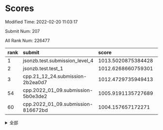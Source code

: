 # Scores

Modified Time: 2022-02-20 11:03:17

Submit Num: 207

All Rank Num: 226477

| rank |               submit               |       score        |       sigma        | pk_num |
| :--- | :--------------------------------- | :----------------- | :----------------- | :----- |
| 1    | jsonzb.test.submission_level_4     | 1013.5020875384428 | 0.8123013848875945 | 4377   |
| 2    | jsonzb.test.test_1                 | 1012.6268660759301 | 0.7835930225411807 | 4379   |
| 3    | cpp.21_12_24.submission-2b2ea0d7   | 1012.4729735949413 | 0.8176334562038997 | 4371   |
| 54   | cpp.2022_01_09.submission-5b0e3de2 | 1005.9191135727689 | 0.7124590813234463 | 4380   |
| 60   | cpp.2022_01_09.submission-816672bd | 1004.157657172271  | 0.7019751512763709 | 4374   |


<details>
<summary>全部</summary>

| rank |                 submit                 |       score        |       sigma        | pk_num |
| :--- | :------------------------------------- | :----------------- | :----------------- | :----- |
| 1    | jsonzb.test.submission_level_4         | 1013.5020875384428 | 0.8123013848875945 | 4377   |
| 2    | jsonzb.test.test_1                     | 1012.6268660759301 | 0.7835930225411807 | 4379   |
| 3    | cpp.21_12_24.submission-2b2ea0d7       | 1012.4729735949413 | 0.8176334562038997 | 4371   |
| 4    | gobigger.level_3.submission_level_3_49 | 1011.5783372123391 | 0.7595026829508497 | 4377   |
| 5    | gobigger.level_3.submission_level_3_47 | 1011.3743837091455 | 0.7727925139021735 | 4379   |
| 6    | gobigger.level_3.submission_level_3_1  | 1011.1824452998579 | 0.7681275638241477 | 4374   |
| 7    | gobigger.level_3.submission_level_3_22 | 1011.1052752560522 | 0.7630274564647267 | 4381   |
| 8    | gobigger.level_3.submission_level_3_10 | 1011.0366196845964 | 0.7735269020178975 | 4373   |
| 9    | gobigger.level_3.submission_level_3_8  | 1010.9806577424797 | 0.7746344846068648 | 4374   |
| 10   | gobigger.level_3.submission_level_3_7  | 1010.9608150174031 | 0.7538067861813685 | 4375   |
| 11   | gobigger.level_3.submission_level_3_0  | 1010.9088796954255 | 0.767749470572564  | 4378   |
| 12   | gobigger.level_3.submission_level_3_25 | 1010.7098449871648 | 0.7693351698292185 | 4378   |
| 13   | gobigger.level_3.submission_level_3_11 | 1010.7000229354227 | 0.7590384253372231 | 4376   |
| 14   | gobigger.level_3.submission_level_3_41 | 1010.6698954505207 | 0.7730145588138422 | 4379   |
| 15   | gobigger.level_3.submission_level_3_39 | 1010.6377679435473 | 0.7632902589839343 | 4372   |
| 16   | gobigger.level_3.submission_level_3_15 | 1010.5584069371608 | 0.7537663269309464 | 4376   |
| 17   | gobigger.level_3.submission_level_3_32 | 1010.4556101762163 | 0.7618836542009215 | 4386   |
| 18   | gobigger.level_3.submission_level_3_33 | 1010.4394511069141 | 0.7620426298203266 | 4381   |
| 19   | gobigger.level_3.submission_level_3_4  | 1010.356663360865  | 0.7677904188915174 | 4370   |
| 20   | gobigger.level_3.submission_level_3_37 | 1010.2124587311135 | 0.763978881890132  | 4375   |
| 21   | gobigger.level_3.submission_level_3_42 | 1010.1826875182454 | 0.7703108267360161 | 4379   |
| 22   | gobigger.level_3.submission_level_3_26 | 1010.1736976423905 | 0.7762440682091547 | 4380   |
| 23   | gobigger.level_3.submission_level_3_19 | 1010.1639714345719 | 0.7787597359206814 | 4378   |
| 24   | gobigger.level_3.submission_level_3_35 | 1010.1557251935704 | 0.7466478106231281 | 4381   |
| 25   | gobigger.level_3.submission_level_3_30 | 1010.1387754738989 | 0.7416785069787473 | 4371   |
| 26   | gobigger.level_3.submission_level_3_17 | 1010.0885843864422 | 0.7620953935010006 | 4383   |
| 27   | gobigger.level_3.submission_level_3_38 | 1010.0751860135646 | 0.7728417565569884 | 4382   |
| 28   | gobigger.level_3.submission_level_3_27 | 1009.8999687742587 | 0.7690971736555375 | 4380   |
| 29   | gobigger.level_3.submission_level_3_36 | 1009.8771043343817 | 0.7592777863810675 | 4378   |
| 30   | gobigger.level_3.submission_level_3_2  | 1009.8690047154168 | 0.7582974290399808 | 4373   |
| 31   | gobigger.level_3.submission_level_3_23 | 1009.8335607858984 | 0.7540421239398596 | 4374   |
| 32   | gobigger.level_3.submission_level_3_5  | 1009.784525345123  | 0.7517593935528268 | 4376   |
| 33   | gobigger.level_3.submission_level_3_29 | 1009.7796709889429 | 0.750748630704096  | 4377   |
| 34   | gobigger.level_3.submission_level_3_31 | 1009.7775225864654 | 0.756940842348942  | 4378   |
| 35   | gobigger.level_3.submission_level_3_44 | 1009.7748489748178 | 0.7481476584688805 | 4375   |
| 36   | gobigger.level_3.submission_level_3_14 | 1009.760862025283  | 0.7570433324828683 | 4373   |
| 37   | gobigger.level_3.submission_level_3_3  | 1009.7478732690669 | 0.7633276278207218 | 4378   |
| 38   | gobigger.level_3.submission_level_3_16 | 1009.6863225460024 | 0.7512829110453093 | 4380   |
| 39   | gobigger.level_3.submission_level_3_12 | 1009.6401551018758 | 0.7572985368385328 | 4372   |
| 40   | gobigger.level_3.submission_level_3_46 | 1009.6098394514632 | 0.7425278574591855 | 4374   |
| 41   | gobigger.level_3.submission_level_3_13 | 1009.5441320128082 | 0.746010939685     | 4374   |
| 42   | gobigger.level_3.submission_level_3_24 | 1009.4517547372145 | 0.7723824094476913 | 4375   |
| 43   | gobigger.level_3.submission_level_3_48 | 1009.3640582780115 | 0.7849933262883049 | 4380   |
| 44   | gobigger.level_3.submission_level_3_18 | 1009.1986945198915 | 0.7502134481980929 | 4376   |
| 45   | gobigger.level_3.submission_level_3_40 | 1009.0415454098599 | 0.7633792905974642 | 4376   |
| 46   | gobigger.level_3.submission_level_3_6  | 1008.9900146743482 | 0.7558564550946874 | 4378   |
| 47   | gobigger.level_3.submission_level_3_43 | 1008.9367679705705 | 0.7598237247271947 | 4374   |
| 48   | gobigger.level_3.submission_level_3_9  | 1008.8047239728055 | 0.740649669139028  | 4380   |
| 49   | gobigger.level_3.submission_level_3_21 | 1008.6906237157021 | 0.7489744576169206 | 4377   |
| 50   | gobigger.level_3.submission_level_3_45 | 1008.665469051006  | 0.7760611370871322 | 4379   |
| 51   | gobigger.level_3.submission_level_3_28 | 1008.5551183642285 | 0.7342980036328579 | 4372   |
| 52   | gobigger.level_3.submission_level_3_34 | 1008.2810170659675 | 0.7529450767112441 | 4376   |
| 53   | gobigger.level_3.submission_level_3_20 | 1007.6835591340241 | 0.7495874886434226 | 4374   |
| 54   | cpp.2022_01_09.submission-5b0e3de2     | 1005.9191135727689 | 0.7124590813234463 | 4380   |
| 55   | gobigger.level_1.submission_level_1_47 | 1005.5679705251271 | 0.7195974278129498 | 4378   |
| 56   | gobigger.level_1.submission_level_1_15 | 1004.8312992302511 | 0.7220112318330841 | 4380   |
| 57   | gobigger.level_1.submission_level_1_40 | 1004.7179735839694 | 0.7235812703797665 | 4378   |
| 58   | gobigger.level_1.submission_level_1_43 | 1004.6942475558366 | 0.7182080647176438 | 4381   |
| 59   | gobigger.level_1.submission_level_1_4  | 1004.1600258684336 | 0.7294579506309972 | 4374   |
| 60   | cpp.2022_01_09.submission-816672bd     | 1004.157657172271  | 0.7019751512763709 | 4374   |
| 61   | gobigger.level_1.submission_level_1_14 | 1004.0649796481429 | 0.7173465379475022 | 4375   |
| 62   | gobigger.level_1.submission_level_1_36 | 1003.9435954551547 | 0.7123271742335957 | 4370   |
| 63   | gobigger.level_1.submission_level_1_44 | 1003.9418319177421 | 0.7144353833866466 | 4372   |
| 64   | gobigger.level_1.submission_level_1_29 | 1003.8881827086759 | 0.7103978924654746 | 4375   |
| 65   | gobigger.level_1.submission_level_1_23 | 1003.8590799121466 | 0.7226041153481343 | 4372   |
| 66   | gobigger.level_1.submission_level_1_2  | 1003.830007974463  | 0.723071660756287  | 4377   |
| 67   | gobigger.level_1.submission_level_1_25 | 1003.7868068491435 | 0.7258098140967715 | 4374   |
| 68   | gobigger.level_1.submission_level_1_45 | 1003.7730048806097 | 0.7241157153028277 | 4376   |
| 69   | gobigger.level_1.submission_level_1_32 | 1003.7334782857702 | 0.7097631631084788 | 4376   |
| 70   | gobigger.level_1.submission_level_1_6  | 1003.7203617611486 | 0.7141202873256557 | 4374   |
| 71   | gobigger.level_1.submission_level_1_31 | 1003.6151647429674 | 0.7154773068551528 | 4379   |
| 72   | gobigger.level_1.submission_level_1_18 | 1003.5459136355856 | 0.710690484907688  | 4377   |
| 73   | gobigger.level_1.submission_level_1_41 | 1003.4864502310172 | 0.7241619847533575 | 4374   |
| 74   | gobigger.level_1.submission_level_1_34 | 1003.4609943787581 | 0.716896275046866  | 4378   |
| 75   | gobigger.level_1.submission_level_1_5  | 1003.4562157729429 | 0.7061990831198601 | 4375   |
| 76   | gobigger.level_1.submission_level_1_33 | 1003.4122970817124 | 0.7272408686205704 | 4371   |
| 77   | gobigger.level_1.submission_level_1_0  | 1003.4009152419234 | 0.7081301262479806 | 4380   |
| 78   | gobigger.level_1.submission_level_1_28 | 1003.381174891675  | 0.7107618289349826 | 4374   |
| 79   | gobigger.level_1.submission_level_1_39 | 1003.3720568819236 | 0.7054578787799058 | 4374   |
| 80   | gobigger.level_1.submission_level_1_35 | 1003.3163766593339 | 0.7147668002401485 | 4379   |
| 81   | gobigger.level_1.submission_level_1_38 | 1003.2734072463335 | 0.7169986410431218 | 4378   |
| 82   | gobigger.level_1.submission_level_1_8  | 1003.1677484560217 | 0.7247280791639523 | 4374   |
| 83   | gobigger.level_1.submission_level_1_11 | 1003.1602807186894 | 0.7176429012920948 | 4373   |
| 84   | gobigger.level_1.submission_level_1_26 | 1003.0298369280127 | 0.7098493313161959 | 4377   |
| 85   | gobigger.level_1.submission_level_1_21 | 1002.9648053515373 | 0.7219374466179661 | 4377   |
| 86   | gobigger.level_1.submission_level_1_1  | 1002.9520118516057 | 0.7244687156566847 | 4374   |
| 87   | gobigger.level_1.submission_level_1_22 | 1002.9213683617998 | 0.7120630299007014 | 4373   |
| 88   | gobigger.level_1.submission_level_1_24 | 1002.8110389276552 | 0.7159504478435104 | 4377   |
| 89   | gobigger.level_1.submission_level_1_42 | 1002.767735008294  | 0.7263372426431722 | 4379   |
| 90   | gobigger.level_1.submission_level_1_13 | 1002.7621595092448 | 0.7058625320787765 | 4379   |
| 91   | gobigger.level_1.submission_level_1_19 | 1002.7617049254479 | 0.7155436589760445 | 4379   |
| 92   | gobigger.level_1.submission_level_1_9  | 1002.7020819317984 | 0.7096799525205997 | 4379   |
| 93   | gobigger.level_1.submission_level_1_12 | 1002.690363371755  | 0.7210521272544819 | 4373   |
| 94   | gobigger.level_1.submission_level_1_17 | 1002.6849948176135 | 0.7109023012252818 | 4369   |
| 95   | gobigger.level_1.submission_level_1_3  | 1002.6494994629526 | 0.7154851020616634 | 4374   |
| 96   | gobigger.level_1.submission_level_1_16 | 1002.4708532690438 | 0.7105085592672601 | 4375   |
| 97   | gobigger.level_1.submission_level_1_46 | 1002.3296544812348 | 0.7163894797516972 | 4375   |
| 98   | gobigger.level_1.submission_level_1_49 | 1002.3154388225709 | 0.7229082159736274 | 4379   |
| 99   | gobigger.level_1.submission_level_1_48 | 1002.3144670880841 | 0.7027460382679717 | 4373   |
| 100  | gobigger.level_1.submission_level_1_37 | 1002.254488232527  | 0.7155719297818747 | 4374   |
| 101  | gobigger.level_1.submission_level_1_10 | 1002.187117819812  | 0.7129620634952623 | 4379   |
| 102  | gobigger.level_1.submission_level_1_27 | 1002.1643925048135 | 0.7196114334788506 | 4378   |
| 103  | gobigger.level_1.submission_level_1_7  | 1002.1643171334088 | 0.7185811428301097 | 4375   |
| 104  | gobigger.level_1.submission_level_1_20 | 1002.0038182219546 | 0.7125667966650976 | 4375   |
| 105  | gobigger.level_1.submission_level_1_30 | 1001.4908444693476 | 0.7105088373476988 | 4375   |
| 106  | gobigger.random.submission_random_29   | 997.5876145657877  | 0.7047866477310779 | 4379   |
| 107  | gobigger.random.submission_random_35   | 997.5119188551911  | 0.7178388422054965 | 4381   |
| 108  | gobigger.random.submission_random_33   | 997.1824310338397  | 0.7030005153265455 | 4373   |
| 109  | gobigger.random.submission_random_37   | 997.1454479560036  | 0.7159172712938189 | 4381   |
| 110  | gobigger.random.submission_random_25   | 996.8700007789422  | 0.717721898229773  | 4379   |
| 111  | gobigger.random.submission_random_8    | 996.8437580183139  | 0.7074835719194746 | 4375   |
| 112  | gobigger.random.submission_random_24   | 996.8261404365695  | 0.7054549186280386 | 4379   |
| 113  | gobigger.random.submission_random_12   | 996.7797061215496  | 0.7012627224974409 | 4380   |
| 114  | gobigger.random.submission_random_26   | 996.6120615659637  | 0.7103543557689298 | 4371   |
| 115  | gobigger.random.submission_random_7    | 996.5883600280453  | 0.7093834199839177 | 4372   |
| 116  | gobigger.random.submission_random_17   | 996.5771253643194  | 0.6985815474692993 | 4375   |
| 117  | gobigger.random.submission_random_5    | 996.5077144772372  | 0.706341591341103  | 4377   |
| 118  | gobigger.random.submission_random_47   | 996.4507008775968  | 0.7044898358331014 | 4378   |
| 119  | gobigger.random.submission_random_28   | 996.4066660637524  | 0.7068904895625407 | 4378   |
| 120  | gobigger.random.submission_random_43   | 996.3884904966162  | 0.7072681205352882 | 4378   |
| 121  | gobigger.random.submission_random_6    | 996.2892340070907  | 0.7108219987258252 | 4374   |
| 122  | gobigger.random.submission_random_30   | 996.2718727608845  | 0.7214661100841071 | 4377   |
| 123  | gobigger.random.submission_random_10   | 996.2472269029157  | 0.7153047654169493 | 4380   |
| 124  | gobigger.random.submission_random_36   | 996.2442723802984  | 0.7065639800767003 | 4377   |
| 125  | gobigger.random.submission_random_18   | 996.2131401446809  | 0.7121909865972217 | 4378   |
| 126  | gobigger.random.submission_random_0    | 996.1435060176832  | 0.7031790778648934 | 4379   |
| 127  | gobigger.random.submission_random_21   | 996.0986729495341  | 0.7033274577606021 | 4373   |
| 128  | gobigger.random.submission_random_38   | 996.0832778848745  | 0.7171231016899154 | 4376   |
| 129  | gobigger.random.submission_random_13   | 996.0347446249903  | 0.714329135966936  | 4374   |
| 130  | gobigger.random.submission_random_40   | 996.0164774173647  | 0.7059614362853736 | 4379   |
| 131  | gobigger.random.submission_random_22   | 996.0060483480514  | 0.7124958783597976 | 4374   |
| 132  | gobigger.random.submission_random_31   | 995.9984951819431  | 0.7002942815484349 | 4376   |
| 133  | gobigger.random.submission_random_32   | 995.9385289618683  | 0.7163191359785259 | 4376   |
| 134  | gobigger.random.submission_random_19   | 995.8564443087753  | 0.7109977859589657 | 4377   |
| 135  | gobigger.random.submission_random_1    | 995.8398368536849  | 0.7054796375835195 | 4374   |
| 136  | gobigger.random.submission_random_41   | 995.78244242229    | 0.7146425167044275 | 4375   |
| 137  | gobigger.random.submission_random_23   | 995.7720000174807  | 0.7094959755230137 | 4378   |
| 138  | gobigger.random.submission_random_45   | 995.7581828082409  | 0.7323922015455909 | 4377   |
| 139  | gobigger.random.submission_random_42   | 995.7394851155059  | 0.7120052911741241 | 4377   |
| 140  | gobigger.random.submission_random_9    | 995.7257745912492  | 0.7247676789996981 | 4374   |
| 141  | gobigger.random.submission_random_46   | 995.7233665938206  | 0.7018436030470611 | 4380   |
| 142  | gobigger.random.submission_random_2    | 995.627470728848   | 0.7057223607752806 | 4377   |
| 143  | gobigger.random.submission_random_49   | 995.6125427056453  | 0.7062625722714391 | 4374   |
| 144  | gobigger.random.submission_random_4    | 995.568854511077   | 0.7194965735323766 | 4379   |
| 145  | gobigger.random.submission_random_34   | 995.486755077029   | 0.7089639337252931 | 4368   |
| 146  | gobigger.random.submission_random_14   | 995.2805464041784  | 0.7083166195843483 | 4376   |
| 147  | gobigger.random.submission_random_39   | 995.2777862870344  | 0.712351861386996  | 4374   |
| 148  | gobigger.random.submission_random_20   | 995.2593474546512  | 0.708214890099535  | 4378   |
| 149  | gobigger.random.submission_random_3    | 995.2462330215704  | 0.7056313043310618 | 4380   |
| 150  | gobigger.random.submission_random_11   | 995.2327692703983  | 0.7285531963750829 | 4377   |
| 151  | gobigger.random.submission_random_15   | 995.1538557694656  | 0.7145923092792861 | 4372   |
| 152  | gobigger.random.submission_random_16   | 995.0960537513539  | 0.7175686769620848 | 4378   |
| 153  | gobigger.random.submission_random_27   | 994.8227714830691  | 0.7131581716674332 | 4376   |
| 154  | gobigger.random.submission_random_48   | 994.800593550736   | 0.7159553968934631 | 4371   |
| 155  | gobigger.random.submission_random_44   | 994.7874474995288  | 0.7196148275448232 | 4376   |
| 156  | gobigger.level_2.submission_level_2_30 | 994.6581502940298  | 0.7189297993242646 | 4375   |
| 157  | gobigger.level_2.submission_level_2_46 | 993.7870195022924  | 0.7381326807143644 | 4377   |
| 158  | gobigger.level_2.submission_level_2_13 | 993.7614122078094  | 0.730173623250493  | 4372   |
| 159  | gobigger.level_2.submission_level_2_6  | 993.737086109202   | 0.731157507729376  | 4381   |
| 160  | gobigger.level_2.submission_level_2_47 | 993.6650816764538  | 0.7233741873540387 | 4378   |
| 161  | gobigger.level_2.submission_level_2_14 | 993.4408012903336  | 0.7374911314085183 | 4378   |
| 162  | gobigger.level_2.submission_level_2_18 | 993.2057982614492  | 0.7427951458120918 | 4372   |
| 163  | gobigger.level_2.submission_level_2_1  | 993.1225493433251  | 0.7397577870195903 | 4380   |
| 164  | gobigger.level_2.submission_level_2_26 | 993.0909468693729  | 0.7297919752904547 | 4374   |
| 165  | gobigger.level_2.submission_level_2_23 | 993.0880547751989  | 0.73218253554619   | 4378   |
| 166  | gobigger.level_2.submission_level_2_5  | 993.0653806047918  | 0.7343363439258139 | 4382   |
| 167  | gobigger.level_2.submission_level_2_33 | 992.9917955686255  | 0.7271242791969779 | 4378   |
| 168  | gobigger.level_2.submission_level_2_11 | 992.8245542425881  | 0.7344438805597027 | 4372   |
| 169  | gobigger.level_2.submission_level_2_15 | 992.7922035936936  | 0.7335914419673116 | 4371   |
| 170  | gobigger.level_2.submission_level_2_34 | 992.716886212538   | 0.7491659487645667 | 4380   |
| 171  | gobigger.level_2.submission_level_2_31 | 992.6700900852132  | 0.7331525331815811 | 4375   |
| 172  | gobigger.level_2.submission_level_2_4  | 992.4422299252946  | 0.7426027245906267 | 4379   |
| 173  | gobigger.level_2.submission_level_2_43 | 992.3656531078154  | 0.7257163784527575 | 4375   |
| 174  | gobigger.level_2.submission_level_2_17 | 992.3482146916209  | 0.74696762898495   | 4371   |
| 175  | gobigger.level_2.submission_level_2_20 | 992.3300409862629  | 0.7472966520441091 | 4376   |
| 176  | gobigger.level_2.submission_level_2_32 | 992.2475561668424  | 0.743370849976363  | 4379   |
| 177  | gobigger.level_2.submission_level_2_29 | 992.122949743591   | 0.7527357135344043 | 4378   |
| 178  | gobigger.level_2.submission_level_2_28 | 992.1094390069586  | 0.7366581874906176 | 4370   |
| 179  | gobigger.level_2.submission_level_2_9  | 992.0555838778474  | 0.7427933975498637 | 4372   |
| 180  | gobigger.level_2.submission_level_2_7  | 992.0506222302984  | 0.7564658958715269 | 4379   |
| 181  | gobigger.level_2.submission_level_2_10 | 991.9239931313108  | 0.7378740494625937 | 4381   |
| 182  | gobigger.level_2.submission_level_2_2  | 991.9197708453368  | 0.7567914513830984 | 4379   |
| 183  | gobigger.level_2.submission_level_2_40 | 991.7789443898927  | 0.7501248334103502 | 4376   |
| 184  | gobigger.level_2.submission_level_2_22 | 991.7511395889187  | 0.7392640116819674 | 4375   |
| 185  | gobigger.level_2.submission_level_2_27 | 991.6884252187986  | 0.7472736480935516 | 4375   |
| 186  | gobigger.level_2.submission_level_2_38 | 991.6217235182636  | 0.7443760574539399 | 4373   |
| 187  | gobigger.level_2.submission_level_2_39 | 991.5081550158095  | 0.7532995501657201 | 4381   |
| 188  | gobigger.level_2.submission_level_2_42 | 991.4816986160218  | 0.7451882592197031 | 4381   |
| 189  | gobigger.level_2.submission_level_2_45 | 991.4314993239772  | 0.7626633850685497 | 4384   |
| 190  | gobigger.level_2.submission_level_2_0  | 991.4308970360266  | 0.737193414325589  | 4378   |
| 191  | gobigger.level_2.submission_level_2_49 | 991.3903444989284  | 0.7570597395293907 | 4374   |
| 192  | gobigger.level_2.submission_level_2_3  | 991.384445778805   | 0.7563798508011477 | 4375   |
| 193  | gobigger.level_2.submission_level_2_37 | 991.3296786987299  | 0.748419473541693  | 4379   |
| 194  | gobigger.level_2.submission_level_2_21 | 991.2977598670249  | 0.7657839108551613 | 4378   |
| 195  | gobigger.level_2.submission_level_2_35 | 991.2874538722958  | 0.7656774749475919 | 4376   |
| 196  | gobigger.level_2.submission_level_2_48 | 991.1593708904214  | 0.7811025793631654 | 4374   |
| 197  | gobigger.level_2.submission_level_2_25 | 990.8892916669784  | 0.7773379766512821 | 4380   |
| 198  | gobigger.level_2.submission_level_2_36 | 990.8713003646133  | 0.7715416793297333 | 4379   |
| 199  | gobigger.level_2.submission_level_2_16 | 990.8446860780965  | 0.7538706991839886 | 4382   |
| 200  | gobigger.level_2.submission_level_2_12 | 990.6313215290519  | 0.77639026602255   | 4376   |
| 201  | gobigger.level_2.submission_level_2_41 | 990.5482859916882  | 0.7746035165756432 | 4373   |
| 202  | gobigger.level_2.submission_level_2_24 | 990.5138423512741  | 0.7423560112072454 | 4378   |
| 203  | gobigger.level_2.submission_level_2_19 | 990.4621883402439  | 0.761041389121454  | 4376   |
| 204  | gobigger.level_2.submission_level_2_44 | 990.3068931929597  | 0.7733247766813925 | 4378   |
| 205  | gobigger.level_2.submission_level_2_8  | 990.1090578972797  | 0.7585245158204849 | 4374   |
| 206  | gobigger.none.submission_none_1        | 978.4392575938967  | 1.242290221591634  | 4374   |
| 207  | gobigger.none.submission_none_0        | 977.4158015792217  | 1.3474404838991993 | 4379   |

</details>